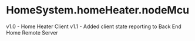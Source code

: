 # HomeSystem.homeHeater.nodeMcu
v1.0 - Home Heater Client
v1.1 - Added client state reporting to Back End Home Remote Server

